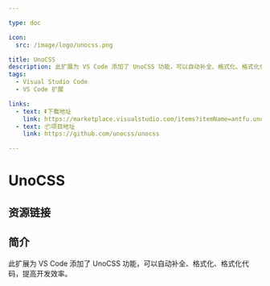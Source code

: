 ```yaml
---

type: doc

icon:
  src: /image/logo/unocss.png

title: UnoCSS
description: 此扩展为 VS Code 添加了 UnoCSS 功能，可以自动补全、格式化、格式化代码，提高开发效率。
tags:
  - Visual Studio Code
  - VS Code 扩展

links:
  - text: ⏬下载地址
    link: https://marketplace.visualstudio.com/items?itemName=antfu.unocss
  - text: 📦项目地址
    link: https://github.com/unocss/unocss

---
```


<ShowLogo />

# UnoCSS

<ShowTags />

<ShowBreadcrumb />

## 资源链接

<ShowLinks />

## 简介

此扩展为 VS Code 添加了 UnoCSS 功能，可以自动补全、格式化、格式化代码，提高开发效率。

